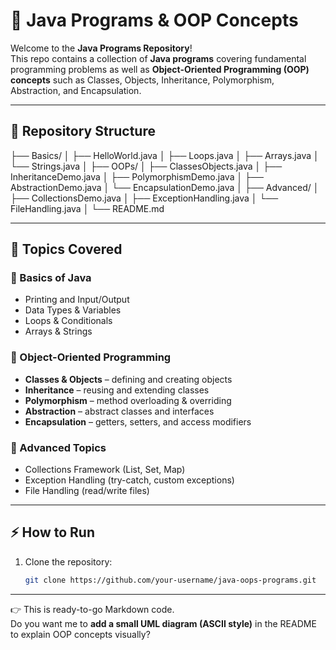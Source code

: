# 📘 Java Programs & OOP Concepts

Welcome to the **Java Programs Repository**!  
This repo contains a collection of **Java programs** covering fundamental programming problems as well as **Object-Oriented Programming (OOP) concepts** such as Classes, Objects, Inheritance, Polymorphism, Abstraction, and Encapsulation.

---

## 📂 Repository Structure
├── Basics/
│ ├── HelloWorld.java
│ ├── Loops.java
│ ├── Arrays.java
│ └── Strings.java
│
├── OOPs/
│ ├── ClassesObjects.java
│ ├── InheritanceDemo.java
│ ├── PolymorphismDemo.java
│ ├── AbstractionDemo.java
│ └── EncapsulationDemo.java
│
├── Advanced/
│ ├── CollectionsDemo.java
│ ├── ExceptionHandling.java
│ └── FileHandling.java
│
└── README.md


---

## 🚀 Topics Covered

### 🔹 Basics of Java
- Printing and Input/Output  
- Data Types & Variables  
- Loops & Conditionals  
- Arrays & Strings  

### 🔹 Object-Oriented Programming
- **Classes & Objects** – defining and creating objects  
- **Inheritance** – reusing and extending classes  
- **Polymorphism** – method overloading & overriding  
- **Abstraction** – abstract classes and interfaces  
- **Encapsulation** – getters, setters, and access modifiers  

### 🔹 Advanced Topics
- Collections Framework (List, Set, Map)  
- Exception Handling (try-catch, custom exceptions)  
- File Handling (read/write files)  

---

## ⚡ How to Run
1. Clone the repository:
   ```bash
   git clone https://github.com/your-username/java-oops-programs.git

---

👉 This is ready-to-go Markdown code.  
Do you want me to **add a small UML diagram (ASCII style)** in the README to explain OOP concepts visually?
